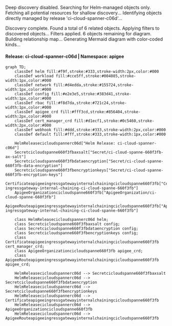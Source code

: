 Deep discovery disabled. Searching for Helm-managed objects only.
Fetching all potential resources for shallow discovery...
Identifying objects directly managed by release 'ci-cloud-spanner-c06d'...

Discovery complete. Found a total of 6 related objects.
Applying filters to discovered objects...
Filters applied. 6 objects remaining for diagram.
Building relationship map...
Generating Mermaid diagram with color-coded kinds...

#### Release: ci-cloud-spanner-c06d | Namespace: apigee
```mermaid
graph TD;
    classDef helm fill:#f9f,stroke:#333,stroke-width:2px,color:#000
    classDef workload fill:#cce5ff,stroke:#004085,stroke-width:1px,color:#000
    classDef network fill:#d4edda,stroke:#155724,stroke-width:1px,color:#000
    classDef config fill:#e2e3e5,stroke:#383d41,stroke-width:1px,color:#000
    classDef rbac fill:#f8d7da,stroke:#721c24,stroke-width:1px,color:#000
    classDef apigee_crd fill:#fff3cd,stroke:#856404,stroke-width:2px,color:#000
    classDef cert_manager_crd fill:#d1ecf1,stroke:#0c5460,stroke-width:2px,color:#000
    classDef webhook fill:#ddd,stroke:#333,stroke-width:2px,color:#000
    classDef default fill:#fff,stroke:#333,stroke-width:1px,color:#000

    HelmReleasecicloudspannerc06d["Helm Release: ci-cloud-spanner-c06d"]
    Secretcicloudspanne660f3fbaxsalt["Secret/ci-cloud-spanne-660f3fb-ax-salt"]
    Secretcicloudspanne660f3fbdataencryption["Secret/ci-cloud-spanne-660f3fb-data-encryption"]
    Secretcicloudspanne660f3fbencryptionkeys["Secret/ci-cloud-spanne-660f3fb-encryption-keys"]
    Certificateapigeeingressgatewayinternalchainingcicloudspanne660f3fb["Certificate/apigee-ingressgateway-internal-chaining-ci-cloud-spanne-660f3fb"]
    ApigeeOrganizationcicloudspanne660f3fb["ApigeeOrganization/ci-cloud-spanne-660f3fb"]
    ApigeeRouteapigeeingressgatewayinternalchainingcicloudspanne660f3fb["ApigeeRoute/apigee-ingressgateway-internal-chaining-ci-cloud-spanne-660f3fb"]

    class HelmReleasecicloudspannerc06d helm;
    class Secretcicloudspanne660f3fbaxsalt config;
    class Secretcicloudspanne660f3fbdataencryption config;
    class Secretcicloudspanne660f3fbencryptionkeys config;
    class Certificateapigeeingressgatewayinternalchainingcicloudspanne660f3fb cert_manager_crd;
    class ApigeeOrganizationcicloudspanne660f3fb apigee_crd;
    class ApigeeRouteapigeeingressgatewayinternalchainingcicloudspanne660f3fb apigee_crd;

    HelmReleasecicloudspannerc06d --> Secretcicloudspanne660f3fbaxsalt
    HelmReleasecicloudspannerc06d --> Secretcicloudspanne660f3fbdataencryption
    HelmReleasecicloudspannerc06d --> Secretcicloudspanne660f3fbencryptionkeys
    HelmReleasecicloudspannerc06d --> Certificateapigeeingressgatewayinternalchainingcicloudspanne660f3fb
    HelmReleasecicloudspannerc06d --> ApigeeOrganizationcicloudspanne660f3fb
    HelmReleasecicloudspannerc06d --> ApigeeRouteapigeeingressgatewayinternalchainingcicloudspanne660f3fb
```
